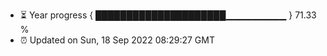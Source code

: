 - ⏳ Year progress { █████████████████████▁▁▁▁▁▁▁▁▁ } 71.33 %
- ⏰ Updated on Sun, 18 Sep 2022 08:29:27 GMT

